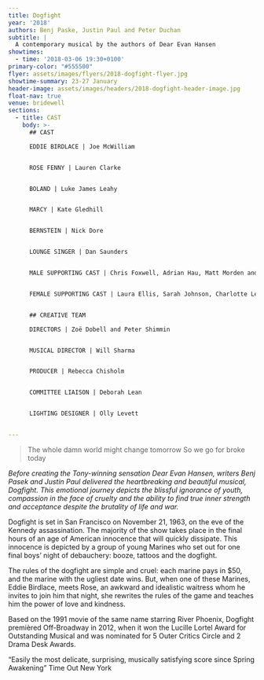 ```yaml
---
title: Dogfight
year: '2018'
authors: Benj Paske, Justin Paul and Peter Duchan
subtitle: |
  A contemporary musical by the authors of Dear Evan Hansen
showtimes:
  - time: '2018-03-06 19:30+0100'
primary-color: "#555500"
flyer: assets/images/flyers/2018-dogfight-flyer.jpg
showtime-summary: 23-27 January
header-image: assets/images/headers/2018-dogfight-header-image.jpg
float-nav: true
venue: bridewell
sections:
  - title: CAST
    body: >-
      ## CAST

      EDDIE BIRDLACE | Joe McWilliam


      ROSE FENNY | Lauren Clarke


      BOLAND | Luke James Leahy


      MARCY | Kate Gledhill


      BERNSTEIN | Nick Dore


      LOUNGE SINGER | Dan Saunders


      MALE SUPPORTING CAST | Chris Foxwell, Adrian Hau, Matt Morden and Josh Yeardley


      FEMALE SUPPORTING CAST | Laura Ellis, Sarah Johnson, Charlotte Levy, Louise Roberts and Penny Rodie


      ## CREATIVE TEAM

      DIRECTORS | Zoë Dobell and Peter Shimmin


      MUSICAL DIRECTOR | Will Sharma


      PRODUCER | Rebecca Chisholm


      COMMITTEE LIAISON | Deborah Lean


      LIGHTING DESIGNER | Olly Levett


---
```


> The whole damn world might change tomorrow
> So we go for broke today

*Before creating the Tony-winning sensation Dear Evan Hansen, writers Benj Pasek and Justin Paul delivered the heartbreaking and beautiful musical, Dogfight. This emotional journey depicts the blissful ignorance of youth, compassion in the face of cruelty and the ability to find true inner strength and acceptance despite the brutality of life and war.*

Dogfight is set in San Francisco on November 21, 1963, on the eve of the Kennedy assassination. The majority of the show takes place in the final hours of an age of American innocence that will quickly dissipate. This innocence is depicted by a group of young Marines who set out for one final boys’ night of debauchery: booze, tattoos and the dogfight.

The rules of the dogfight are simple and cruel: each marine pays in $50, and the marine with the ugliest date wins. But, when one of these Marines, Eddie Birdlace, meets Rose, an awkward and idealistic waitress whom he invites to join him that night, she rewrites the rules of the game and teaches him the power of love and kindness.

Based on the 1991 movie of the same name starring River Phoenix, Dogfight premièred Off-Broadway in 2012, when it won the Lucille Lortel Award for Outstanding Musical and was nominated for 5 Outer Critics Circle and 2 Drama Desk Awards.

“Easily the most delicate, surprising, musically satisfying score since Spring Awakening” Time Out New York
